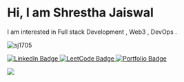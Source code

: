<h1>Hi, I am Shrestha Jaiswal</h1>


I am interested in Full stack Development , Web3 , DevOps . 


<p align="left"> <img src="https://komarev.com/ghpvc/?username=sj1705&label=Profile%20views&color=0e75b6&style=flat" alt="sj1705" /> </p>

<div id="badges">
  <a href="https://www.linkedin.com/in/sj1705" target=”_blank”>
    <img src="https://img.shields.io/badge/LinkedIn-blue?style=for-the-badge&logo=linkedin&logoColor=white" alt="LinkedIn Badge"/>
  </a>
  <a href="https://leetcode.com/sj1705/" target=”_blank”>
    <img src="https://img.shields.io/badge/leetcode-black?style=for-the-badge&logo=leetcode&logoColor=white" alt="LeetCode Badge"/>
  </a>
  <a href="https://shrestha-portfolio.netlify.app/" target=”_blank”>
    <img src="https://img.shields.io/badge/portfolio-purple?style=for-the-badge&logo=none&logoColor=white" alt="Portfolio Badge"/>
  </a>
</div>

<p align="left"> <img src="https://github-readme-streak-stats.herokuapp.com/?user=sj1705&theme=algolia" /> </p>


